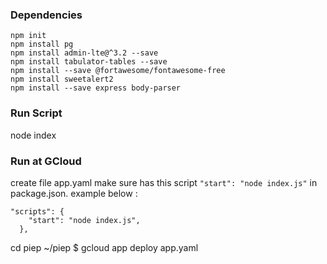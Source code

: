 ### Dependencies
```
npm init
npm install pg
npm install admin-lte@^3.2 --save
npm install tabulator-tables --save
npm install --save @fortawesome/fontawesome-free
npm install sweetalert2
npm install --save express body-parser
```
### Run Script
node index

### Run at GCloud
create file app.yaml
make sure has this script `"start": "node index.js"` in package.json. example below :
```
"scripts": {
    "start": "node index.js",
  },
```
cd piep
~/piep $ gcloud app deploy app.yaml
